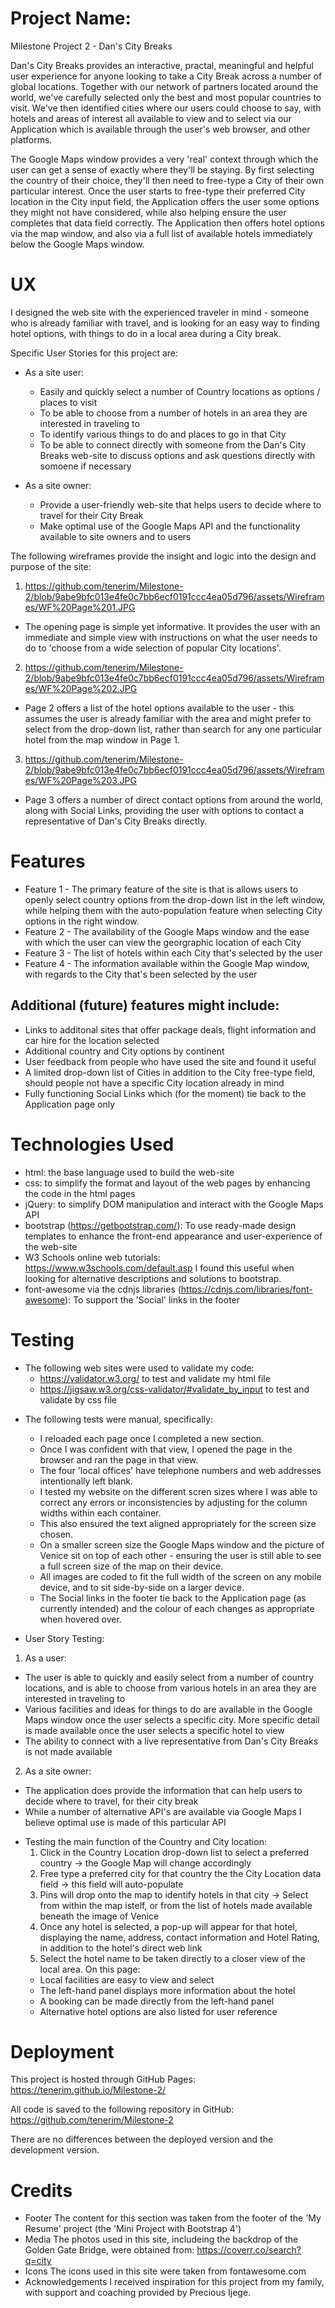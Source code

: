 # Project Name: 
Milestone Project 2 - Dan's City Breaks

Dan's City Breaks provides an interactive, practal, meaningful and helpful user experience for anyone looking to take a City Break across a number 
of global locations. Together with our network of partners located around the world, we've carefully selected only the best and most popular countries to visit. 
We've then identified cities where our users could choose to say, with hotels and areas of interest all available to view and to select via our 
Application which is available through the user's web browser, and other platforms.

The Google Maps window provides a very 'real' context through which the user can get a sense of exactly where they'll be staying. By first selecting the
country of their choice, they'll then need to free-type a City of their own particular interest. Once the user starts to free-type their preferred City location
in the City input field, the Application offers the user some options they might not have considered, while also helping ensure the user completes that data field 
correctly. The Application then offers hotel options via the map window, and also via a full list of available hotels immediately below the Google Maps window.  

# UX
I designed the web site with the experienced traveler in mind - someone who is already familiar with travel, and is looking for an easy way to finding hotel 
options, with things to do in a local area during a City break. 

Specific User Stories for this project are:

* As a site user:
  - Easily and quickly select a number of Country locations as options / places to visit
  - To be able to choose from a number of hotels in an area they are interested in traveling to
  - To identify various things to do and places to go in that City
  - To be able to connect directly with someone from the Dan's City Breaks web-site to discuss options and ask questions directly with somoene if necessary

* As a site owner: 
  - Provide a user-friendly web-site that helps users to decide where to travel for their City Break 
  - Make optimal use of the Google Maps API and the functionality available to site owners and to users  

The following wireframes provide the insight and logic into the design and purpose of the site: 

1. https://github.com/tenerim/Milestone-2/blob/9abe9bfc013e4fe0c7bb6ecf0191ccc4ea05d796/assets/Wireframes/WF%20Page%201.JPG 
  - The opening page is simple yet informative. It provides the user with an immediate and simple view with instructions on what 
  the user needs to do to 'choose from a wide selection of popular City locations'.
2. https://github.com/tenerim/Milestone-2/blob/9abe9bfc013e4fe0c7bb6ecf0191ccc4ea05d796/assets/Wireframes/WF%20Page%202.JPG
  - Page 2 offers a list of the hotel options available to the user - this assumes the user is already familiar with the area and might prefer to 
  select from the drop-down list, rather than search for any one particular hotel from the map window in Page 1. 
3. https://github.com/tenerim/Milestone-2/blob/9abe9bfc013e4fe0c7bb6ecf0191ccc4ea05d796/assets/Wireframes/WF%20Page%203.JPG
  - Page 3 offers a number of direct contact options from around the world, along with Social Links, providing the user with options to contact a representative
  of Dan's City Breaks directly. 

# Features
* Feature 1 - The primary feature of the site is that is allows users to openly select country options from the drop-down list in the left window, while
helping them with the auto-population feature when selecting City options in the right window.
* Feature 2 - The availability of the Google Maps window and the ease with which the user can view the georgraphic location of each City
* Feature 3 - The list of hotels within each City that's selected by the user
* Feature 4 - The information available within the Google Map window, with regards to the City that's been selected by the user 

## Additional (future) features might include:
* Links to additonal sites that offer package deals, flight information and car hire for the location selected
* Additional country and City options by continent 
* User feedback from people who have used the site and found it useful 
* A limited drop-down list of Cities in addition to the City free-type field, should people not have a specific City location already in mind
* Fully functioning Social Links which (for the moment) tie back to the Application page only 

# Technologies Used
* html: the base language used to build the web-site
* css: to simplify the format and layout of the web pages by enhancing the code in the html pages 
* jQuery: to simplify DOM manipulation and interact with the Google Maps API
* bootstrap (https://getbootstrap.com/): To use ready-made design templates to enhance the front-end appearance and user-experience of the web-site 
* W3 Schools online web tutorials: https://www.w3schools.com/default.asp I found this useful when looking for alternative descriptions and solutions to bootstrap. 
* font-awesome via the cdnjs libraries (https://cdnjs.com/libraries/font-awesome): To support the 'Social' links in the footer 

# Testing
* The following web sites were used to validate my code: 
  - https://validator.w3.org/ to test and validate my html file <!----------Would be great if we could take a look at this together------->
  - https://jigsaw.w3.org/css-validator/#validate_by_input to test and validate by css file
<!--------Can I test my JS code anywhere?---------->
<!--------How can I use Jasmine (if at all) to test my code?------> 

* The following tests were manual, specifically:  
  - I reloaded each page once I completed a new section.
  - Once I was confident with that view, I opened the page in the browser and ran the page in that view. 
  - The four 'local offices' have telephone numbers and web addresses intentionally left blank. 
  - I tested my website on the different scren sizes where I was able to correct any errors or inconsistencies by adjusting for the column widths within each container.
  - This also ensured the text aligned appropriately for the screen size chosen. 
  - On a smaller screen size the Google Maps window and the picture of Venice sit on top of each other - ensuring the user is still able to 
  see a full screen size of the map on their device. 
  - All images are coded to fit the full width of the screen on any mobile device, and to sit side-by-side on a larger device. 
  - The Social links in the footer tie back to the Application page (as currently intended) and the colour of each changes as appropriate when hovered over.

* User Story Testing:
1. As a user: 
  - The user is able to quickly and easily select from a number of country locations, and is able to choose from various hotels
  in an area they are interested in traveling to
  - Various facilities and ideas for things to do are available in the Google Maps window once the user selects a specific city. More specific detail
  is made available once the user selects a specific hotel to view
  - The ability to connect with a live representative from Dan's City Breaks is not made available 

2. As a site owner: 
  - The application does provide the information that can help users to decide where to travel, for their city break
  - While a number of alternative API's are available via Google Maps I believe optimal use is made of this particular API

* Testing the main function of the Country and City location: 
  1. Click in the Country Location drop-down list to select a preferred country -> the Google Map will change accordingly
  2. Free type a preferred city for that country the the City Location data field -> this field will auto-populate
  3. Pins will drop onto the map to identify hotels in that city -> Select from within the map istelf, or from the list of hotels 
  made available beneath the image of Venice
  4. Once any hotel is selected, a pop-up will appear for that hotel, displaying the name, address, contact information and Hotel Rating, 
  in addition to the hotel's direct web link
  5. Select the hotel name to be taken directly to a closer view of the local area. On this page: 
    - Local facilities are easy to view and select
    - The left-hand panel displays more information about the hotel
    - A booking can be made directly from the left-hand panel
    - Alternative hotel options are also listed for user reference

# Deployment
This project is hosted through GitHub Pages: https://tenerim.github.io/Milestone-2/ 

<!--------Process I followed to deploy the project to a hosting platform?----------> 

All code is saved to the following repository in GitHub: https://github.com/tenerim/Milestone-2 

There are no differences between the deployed version and the development version. 

<!--------Should I explain how to run the code locally?----------> 

# Credits
* Footer
The content for this section was taken from the footer of the 'My Resume' project (the 'Mini Project with Bootstrap 4')
* Media
The photos used in this site, includeing the backdrop of the Golden Gate Bridge, were obtained from: https://coverr.co/search?q=city
* Icons
The icons used in this site were taken from fontawesome.com 
* Acknowledgements
I received inspiration for this project from my family, with support and coaching provided by Precious Ijege. 
